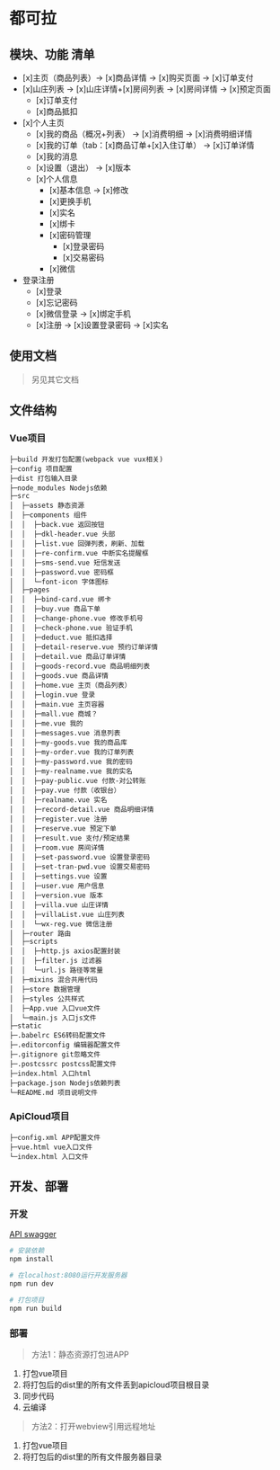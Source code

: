 # 都可拉

## 模块、功能 清单
- [x]主页（商品列表）-> [x]商品详情 -> [x]购买页面 -> [x]订单支付
- [x]山庄列表 -> [x]山庄详情+[x]房间列表 -> [x]房间详情 -> [x]预定页面
  - [x]订单支付
  - [x]商品抵扣
- [x]个人主页
  - [x]我的商品（概况+列表） -> [x]消费明细 -> [x]消费明细详情
  - [x]我的订单（tab：[x]商品订单+[x]入住订单） -> [x]订单详情
  - [x]我的消息
  - [x]设置（退出） -> [x]版本
  - [x]个人信息
    - [x]基本信息 -> [x]修改
    - [x]更换手机
    - [x]实名
    - [x]绑卡
    - [x]密码管理
      - [x]登录密码
      - [x]交易密码
    - [x]微信
- 登录注册
  - [x]登录
  - [x]忘记密码
  - [x]微信登录 -> [x]绑定手机
  - [x]注册 -> [x]设置登录密码 -> [x]实名

## 使用文档
> 另见其它文档

## 文件结构
### Vue项目
```
├─build 开发打包配置(webpack vue vux相关)
├─config 项目配置
├─dist 打包输入目录
├─node_modules Nodejs依赖
├─src
│  ├─assets 静态资源
│  ├─components 组件
│  │  ├─back.vue 返回按钮
│  │  ├─dkl-header.vue 头部
│  │  ├─list.vue 回弹列表，刷新、加载
│  │  ├─re-confirm.vue 中断实名提醒框
│  │  ├─sms-send.vue 短信发送
│  │  ├─password.vue 密码框
│  │  └─font-icon 字体图标
│  ├─pages
│  │  ├─bind-card.vue 绑卡
│  │  ├─buy.vue 商品下单
│  │  ├─change-phone.vue 修改手机号
│  │  ├─check-phone.vue 验证手机
│  │  ├─deduct.vue 抵扣选择
│  │  ├─detail-reserve.vue 预约订单详情
│  │  ├─detail.vue 商品订单详情
│  │  ├─goods-record.vue 商品明细列表
│  │  ├─goods.vue 商品详情
│  │  ├─home.vue 主页（商品列表）
│  │  ├─login.vue 登录
│  │  ├─main.vue 主页容器
│  │  ├─mall.vue 商城？
│  │  ├─me.vue 我的
│  │  ├─messages.vue 消息列表
│  │  ├─my-goods.vue 我的商品库
│  │  ├─my-order.vue 我的订单列表
│  │  ├─my-password.vue 我的密码
│  │  ├─my-realname.vue 我的实名
│  │  ├─pay-public.vue 付款-对公转账
│  │  ├─pay.vue 付款（收银台）
│  │  ├─realname.vue 实名
│  │  ├─record-detail.vue 商品明细详情
│  │  ├─register.vue 注册
│  │  ├─reserve.vue 预定下单
│  │  ├─result.vue 支付/预定结果
│  │  ├─room.vue 房间详情
│  │  ├─set-password.vue 设置登录密码
│  │  ├─set-tran-pwd.vue 设置交易密码
│  │  ├─settings.vue 设置
│  │  ├─user.vue 用户信息
│  │  ├─version.vue 版本
│  │  ├─villa.vue 山庄详情
│  │  ├─villaList.vue 山庄列表
│  │  └─wx-reg.vue 微信注册
│  ├─router 路由
│  ├─scripts
│  │  ├─http.js axios配置封装
│  │  ├─filter.js 过滤器
│  │  └─url.js 路径等常量
│  ├─mixins 混合共用代码
│  ├─store 数据管理
│  ├─styles 公共样式
│  ├─App.vue 入口vue文件
│  └─main.js 入口js文件
├─static
├─.babelrc ES6转码配置文件
├─.editorconfig 编辑器配置文件
├─.gitignore git忽略文件
├─.postcssrc postcss配置文件
├─index.html 入口html
├─package.json Nodejs依赖列表
└─README.md 项目说明文件
```
### ApiCloud项目
```
├─config.xml APP配置文件
├─vue.html vue入口文件
└─index.html 入口文件
```

## 开发、部署
### 开发
[API swagger](http://101.132.146.168:114/swagger/ui/index#/)
``` bash
# 安装依赖
npm install

# 在localhost:8080运行开发服务器
npm run dev

# 打包项目
npm run build
```
### 部署
> 方法1：静态资源打包进APP

1. 打包vue项目
2. 将打包后的dist里的所有文件丢到apicloud项目根目录
3. 同步代码
4. 云编译
> 方法2：打开webview引用远程地址

1. 打包vue项目
2. 将打包后的dist里的所有文件服务器目录